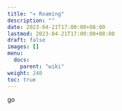 ```yaml
---
title: "✈ Roaming"
description: ""
date: 2023-04-21T17:00:00+08:00
lastmod: 2023-04-21T17:00:00+08:00
draft: false
images: []
menu:
  docs:
    parent: "wiki"
weight: 240
toc: true
---
```


go